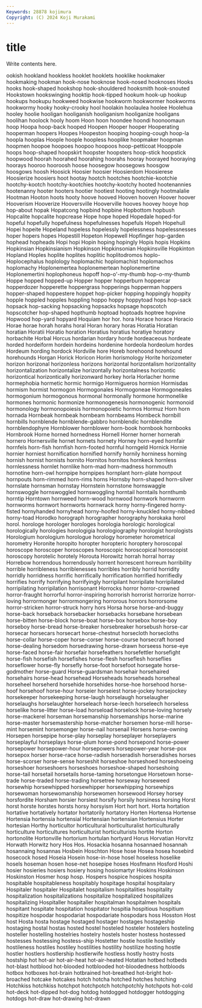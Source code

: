```yaml
---
Keywords: 28878 kojimura
Copyright: (C) 2024 Koji Murakami
---
```


# title

Write contents here.



ookish hookland hookless hooklet hooklets hooklike hookmaker hookmaking hookman hook-nose
hooknose hook-nosed hooknoses Hooks hooks hook-shaped hookshop hook-shouldered hooksmith hook-snouted
Hookstown hookswinging hooktip hook-tipped hookum hook-up hookup hookups hookupu hookweed
hookwise hookworm hookwormer hookworms hookwormy hooky hooky-crooky hool hoolakin hoolaulea
hoolee Hoolehua hooley hoolie hooligan hooliganish hooliganism hooliganize hooligans hoolihan
hoolock hooly hoom Hoon hoon hoondee hoondi hoonoomaun hoop Hoopa
hoop-back hooped Hoopen Hooper hooper Hooperating hooperman hoopers Hoopes Hoopeston
hooping hooping-cough hoop-la hoopla hooplas Hoople hoople hoopless hooplike hoopmaker
hoopman hoopmen hoopoe hoopoes hoopoo hoopoos hoop-petticoat Hooppole hoops hoop-shaped
hoopskirt hoopster hoopsters hoop-stick hoopstick hoopwood hoorah hoorahed hoorahing hoorahs
hooray hoorayed hooraying hoorays hooroo hooroosh hoose hoosegow hoosegows hoosgow
hoosgows hoosh Hoosick Hoosier hoosier Hoosierdom Hoosierese Hoosierize hoosiers hoot
hootay hootch hootches hootchie-kootchie hootchy-kootch hootchy-kootchies hootchy-kootchy hooted hootenannies hootenanny
hooter hooters hootier hootiest hooting hootingly hootmalalie Hootman Hooton hoots
hooty hoove hooved Hooven hooven Hoover hoover Hooverism Hooverize Hooversville
Hooverville hooves hoovey hooye hop hop-about hopak Hopatcong hopbind hopbine
Hopbottom hopbush Hopcalite hopcalite hopcrease Hope hope hoped Hopedale hoped-for
hopeful hopefully hopefulness hopefulnesses hopefuls Hopeh Hopehull Hopei hopeite Hopeland
hopeless hopelessly hopelessness hopelessnesses hoper hopers hopes Hopestill Hopeton Hopewell
Hopfinger hop-garden hophead hopheads Hopi hopi Hopin hoping hopingly Hopis
hopis Hopkins Hopkinsian Hopkinsianism Hopkinson Hopkinsonian Hopkinsville Hopkinton Hopland Hoples
hoplite hoplites hoplitic hoplitodromos hoplo- Hoplocephalus hoplology hoplomachic hoplomachist hoplomachos
hoplomachy Hoplonemertea hoplonemertean hoplonemertine Hoplonemertini hoplophoneus hopoff hop-o'-my-thumb hop-o-my-thumb Hoppe
hopped hopped-up Hopper hopper hopperburn hoppercar hopperdozer hopperette hoppergrass hopperings
hopperman hoppers hopper-shaped hoppestere hoppet hop-picker hopping hoppingly hoppity hopple
hoppled hopples hoppling hoppo hoppy hoppytoad hops hop-sack hopsack hop-sacking
hopsacking hopsacks hopsage hopscotch hopscotcher hop-shaped hopthumb hoptoad hoptoads hoptree
hopvine Hopwood hop-yard hopyard Hoquiam hor hor. hora Horace horace
Horacio Horae horae horah horahs horal Horan horary horas Horatia
Horatian horatian Horatii Horatio horation Horatius horatius horatiye horatory horbachite
Horbal Horcus hordarian hordary horde hordeaceous hordeate horded hordeiform hordein
hordeins hordenine hordeola hordeolum hordes Hordeum hording hordock Hordville hore
Horeb horehoond horehound horehounds Horgan Horick Horicon Horim horismology Horite
horizometer horizon horizonal horizonless horizons horizontal horizontalism horizontality horizontalization horizontalize
horizontally horizontalness horizontic horizontical horizontically horizonward horkey horla Horlacher horme
hormephobia hormetic hormic hormigo Hormigueros hormion Hormisdas hormism hormist hormogon
Hormogonales Hormogoneae Hormogoneales hormogonium hormogonous hormonal hormonally hormone hormonelike hormones
hormonic hormonize hormonogenesis hormonogenic hormonoid hormonology hormonopoiesis hormonopoietic hormos Hormuz
Horn horn hornada Hornbeak hornbeak hornbeam hornbeams Hornbeck hornbill hornbills
hornblende hornblende-gabbro hornblendic hornblendite hornblendophyre Hornblower hornblower horn-book hornbook hornbooks
Hornbrook Horne horned hornedness Hornell Horner horner hornerah hornero Hornersville
hornet hornets hornety Horney horn-eyed hornfair hornfels horn-fish hornfish horn-footed
hornful horngeld Hornick Hornie hornier horniest hornification hornified hornify hornily
horniness horning hornish hornist hornists hornito Hornitos hornitos hornkeck hornless
hornlessness hornlet hornlike horn-mad horn-madness hornmouth hornotine horn-owl hornpipe hornpipes
hornplant horn-plate hornpout hornpouts horn-rimmed horn-rims horns Hornsby horn-shaped horn-silver
hornslate hornsman hornstay Hornstein hornstone hornswaggle hornswoggle hornswoggled hornswoggling horntail
horntails hornthumb horntip Horntown hornweed horn-wood hornwood hornwork hornworm hornworms
hornwort hornworts hornwrack horny horny-fingered horny-fisted hornyhanded hornyhead horny-hoofed horny-knuckled
horny-nibbed horny-toad Horodko horograph horographer horography horokaka horol horol. horologe
horologer horologes horologia horologic horological horologically horologies horologigia horologiography horologist
horologists Horologium horologium horologue horology horometer horometrical horometry Horonite horopito
horopter horopteric horoptery horoscopal horoscope horoscoper horoscopes horoscopic horoscopical horoscopist
horoscopy horotelic horotely Horouta Horowitz horrah horral horray Horrebow horrendous
horrendously horrent horrescent horreum horribility horrible horribleness horriblenesses horribles horribly
horrid horridity horridly horridness horrific horrifically horrification horrified horrifiedly horrifies
horrify horrifying horrifyingly horripilant horripilate horripilated horripilating horripilation horrisonant Horrocks
horror horror-crowned horror-fraught horrorful horror-inspiring horrorish horrorist horrorize horror-loving horrormonger
horrormongering horrorous horrors horrorsome horror-stricken horror-struck horry hors Horsa horse
horse-and-buggy horse-back horseback horsebacker horsebacks horsebane horsebean horse-bitten horse-block horse-boat
horse-box horsebox horse-boy horseboy horse-bread horse-breaker horsebreaker horsebush horse-car horsecar
horsecars horsecart horse-chestnut horsecloth horsecloths horse-collar horse-coper horse-corser horse-course horsecraft
horsed horse-dealing horsedom horsedrawing horse-drawn horseess horse-eye horse-faced horse-fair horsefair
horsefeathers horsefettler horsefight horse-fish horsefish horsefishes horse-flesh horseflesh horseflies horseflower
horse-fly horsefly horse-foot horsefoot horsegate horse-godmother horse-guard Horse-guardsman horsehair horsehaired
horsehairs horse-head horsehead Horseheads horseheads horseheal horseheel horseherd horsehide horsehides
horse-hoe horsehood horse-hoof horsehoof horse-hour horseier horseiest horse-jockey horsejockey horsekeeper
horsekeeping horse-laugh horselaugh horselaugher horselaughs horselaughter horseleach horse-leech horseleech horseless
horselike horse-litter horse-load horseload horselock horse-loving horsely horse-mackerel horseman horsemanship
horsemanships horse-marine horse-master horsemastership horse-matcher horsemen horse-mill horse-mint horsemint horsemonger
horse-nail horsenail Horsens horse-owning Horsepen horsepipe horse-play horseplay horseplayer horseplayers
horseplayful horseplays horse-plum horse-pond horsepond horse-power horsepower horsepower-hour horsepowers horsepower-year
horse-pox horsepox horser horse-race horse-radish horseradish horseradishes horses horse-scorser horse-sense
horseshit horseshoe horseshoed horseshoeing horseshoer horseshoers horseshoes horseshoe-shaped horseshoing horse-tail
horsetail horsetails horse-taming horsetongue Horsetown horse-trade horse-traded horse-trading horsetree horseway
horseweed horsewhip horsewhipped horsewhipper horsewhipping horsewhips horsewoman horsewomanship horsewomen horsewood
Horsey horsey horsfordite Horsham horsier horsiest horsify horsily horsiness horsing
Horst horst horste horstes horsts horsy horsyism Hort hort hort.
Horta hortation hortative hortatively hortator hortatorily hortatory Horten Hortensa Hortense
Hortensia hortensia hortensial Hortensian hortensian Hortensius Horter hortesian Horthy horticultor
horticultural horticulturalist horticulturally horticulture horticultures horticulturist horticulturists hortite Horton hortonolite
Hortonville hortorium hortulan hortyard Horus Horvatian Horvitz Horwath Horwitz hory
Hos Hos. Hosackia hosanna hosannaed hosannah hosannaing hosannas Hosbein Hoschton
Hose hose Hosea hosea hosebird hosecock hosed Hoseia Hosein hose-in-hose
hosel hoseless hoselike hosels hoseman hosen hose-net hosepipe hoses Hosfmann
Hosford Hoshi hosier hosieries hosiers hosiery hosing hosiomartyr Hoskins Hoskinson
Hoskinston Hosmer hosp hosp. Hospers hospice hospices hospita hospitable hospitableness
hospitably hospitage hospital hospitalary Hospitaler hospitaler Hospitalet hospitalism hospitalities hospitality
hospitalization hospitalizations hospitalize hospitalized hospitalizes hospitalizing Hospitaller hospitaller hospitalman hospitalmen
hospitals hospitant hospitate hospitation hospitator hospitia hospitious hospitium hospitize hospodar
hospodariat hospodariate hospodars hoss Hosston Host host Hosta hosta hostage
hostaged hostager hostages hostageship hostaging hostal hostas hosted hostel hosteled
hosteler hostelers hosteling hosteller hostelling hostelries hostelry hostels hoster hostess
hostessed hostesses hostessing hostess-ship Hostetter hostie hostile hostilely hostileness hostiles
hostiley hostilities hostility hostilize hosting hostle hostler hostlers hostlership hostlerwife
hostless hostly hostry hosts hostship hot hot-air hot-air-heat hot-air-heated Hotatian
hotbed hotbeds hot-blast hotblood hot-blooded hotblooded hot-bloodedness hotbloods hotbox hotboxes
hot-brain hotbrained hot-breathed hot-bright hot-broached hotcake hotcakes hotch hotcha hotched
hotches hotching Hotchkiss hotchkiss hotchpot hotchpotch hotchpotchly hotchpots hot-cold hot-deck
hot-dipped hot-dog hotdog hotdogged hotdogger hotdogging hotdogs hot-draw hot-drawing hot-drawn
